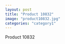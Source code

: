 ```yaml
---
layout: post
title: "Product 10832"
image: "product10832.jpg"
categories: "category1"
---
```

Product 10832
